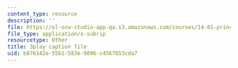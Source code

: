 ```yaml
---
content_type: resource
description: ''
file: https://ol-ocw-studio-app-qa.s3.amazonaws.com/courses/14-01-principles-of-microeconomics-fall-2018/b076142e55b1583e9096c4567653cda7_tCKk22kaZi4.vtt
file_type: application/x-subrip
resourcetype: Other
title: 3play caption file
uid: b076142e-55b1-583e-9096-c4567653cda7
---
```

